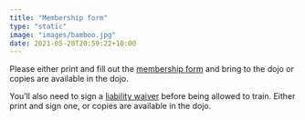 ```yaml
---
title: "Membership form"
type: "static"
image: "images/bamboo.jpg"
date: 2021-05-20T20:59:22+10:00
---
```

Please either print and fill out the [membership form](/static/forms/Sydney-Aikikai-Inc-membership-form.pdf) and bring to the dojo or copies are available in the dojo.

You’ll also need to sign a [liability waiver](/static/forms/Sydney-Aikikai-Inc-liability-waiver.pdf) before being allowed to train. Either print and sign one, or copies are available in the dojo.

